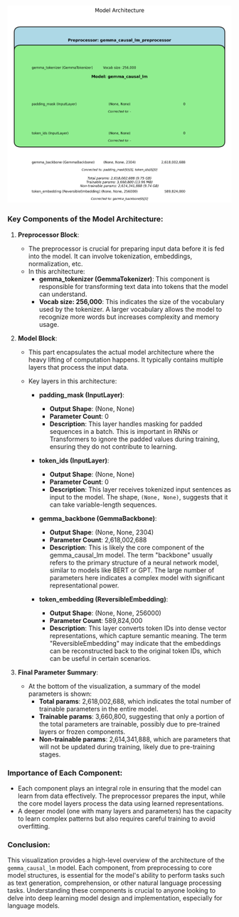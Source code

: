 ![Fine-tuned Model Architecture](model_architecture.png)

### Key Components of the Model Architecture:

1. **Preprocessor Block**:
   - The preprocessor is crucial for preparing input data before it is fed into the model. It can involve tokenization, embeddings, normalization, etc.
   - In this architecture:
     - **gemma_tokenizer (GemmaTokenizer)**: This component is responsible for transforming text data into tokens that the model can understand.
     - **Vocab size: 256,000**: This indicates the size of the vocabulary used by the tokenizer. A larger vocabulary allows the model to recognize more words but increases complexity and memory usage.

2. **Model Block**:
   - This part encapsulates the actual model architecture where the heavy lifting of computation happens. It typically contains multiple layers that process the input data.
   - Key layers in this architecture:

     - **padding_mask (InputLayer)**:
       - **Output Shape**: (None, None)
       - **Parameter Count**: 0
       - **Description**: This layer handles masking for padded sequences in a batch. This is important in RNNs or Transformers to ignore the padded values during training, ensuring they do not contribute to learning.

     - **token_ids (InputLayer)**:
       - **Output Shape**: (None, None)
       - **Parameter Count**: 0
       - **Description**: This layer receives tokenized input sentences as input to the model. The shape, `(None, None)`, suggests that it can take variable-length sequences.

     - **gemma_backbone (GemmaBackbone)**:
       - **Output Shape**: (None, None, 2304)
       - **Parameter Count**: 2,618,002,688
       - **Description**: This is likely the core component of the gemma_causal_lm model. The term "backbone" usually refers to the primary structure of a neural network model, similar to models like BERT or GPT. The large number of parameters here indicates a complex model with significant representational power.

     - **token_embedding (ReversibleEmbedding)**:
       - **Output Shape**: (None, None, 256000)
       - **Parameter Count**: 589,824,000
       - **Description**: This layer converts token IDs into dense vector representations, which capture semantic meaning. The term "ReversibleEmbedding" may indicate that the embeddings can be reconstructed back to the original token IDs, which can be useful in certain scenarios.

3. **Final Parameter Summary**:
   - At the bottom of the visualization, a summary of the model parameters is shown:
     - **Total params**: 2,618,002,688, which indicates the total number of trainable parameters in the entire model.
     - **Trainable params**: 3,660,800, suggesting that only a portion of the total parameters are trainable, possibly due to pre-trained layers or frozen components.
     - **Non-trainable params**: 2,614,341,888, which are parameters that will not be updated during training, likely due to pre-training stages.

### Importance of Each Component:
- Each component plays an integral role in ensuring that the model can learn from data effectively. The preprocessor prepares the input, while the core model layers process the data using learned representations.
- A deeper model (one with many layers and parameters) has the capacity to learn complex patterns but also requires careful training to avoid overfitting.

### Conclusion:
This visualization provides a high-level overview of the architecture of the `gemma_causal_lm` model. Each component, from preprocessing to core model structures, is essential for the model's ability to perform tasks such as text generation, comprehension, or other natural language processing tasks. Understanding these components is crucial to anyone looking to delve into deep learning model design and implementation, especially for language models.